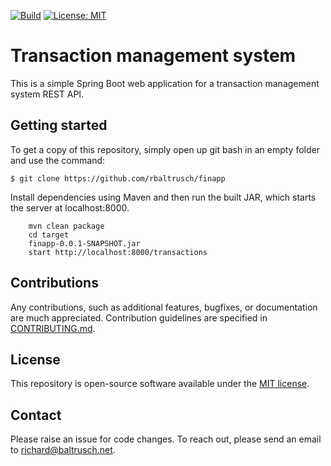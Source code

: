 [![Build](https://github.com/rbaltrusch/finapp/actions/workflows/maven.yml/badge.svg)](https://github.com/rbaltrusch/finapp/actions/workflows/maven.yml)
[![License: MIT](https://img.shields.io/badge/License-MIT-purple.svg)](https://opensource.org/licenses/MIT)

# Transaction management system

This is a simple Spring Boot web application for a transaction management system REST API.

## Getting started

To get a copy of this repository, simply open up git bash in an empty folder and use the command:

    $ git clone https://github.com/rbaltrusch/finapp

Install dependencies using Maven and then run the built JAR, which starts the server at localhost:8000.

```batch
    mvn clean package
    cd target
    finapp-0.0.1-SNAPSHOT.jar
    start http://localhost:8000/transactions
```

## Contributions

Any contributions, such as additional features, bugfixes, or documentation are much appreciated. Contribution guidelines are specified in [CONTRIBUTING.md](https://github.com/rbaltrusch/finapp/blob/master/CONTRIBUTING.md).

## License

This repository is open-source software available under the [MIT license](https://github.com/rbaltrusch/finapp/blob/master/LICENSE).

## Contact

Please raise an issue for code changes. To reach out, please send an email to richard@baltrusch.net.
